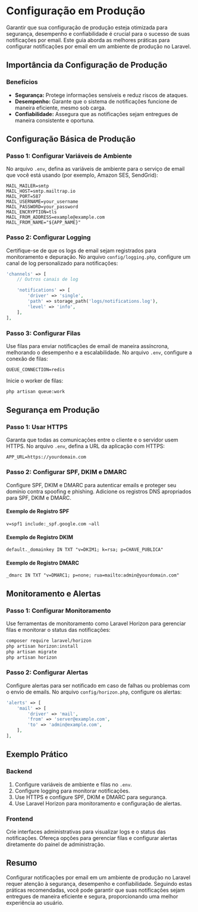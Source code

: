# Configuração em Produção

Garantir que sua configuração de produção esteja otimizada para segurança, desempenho e confiabilidade é crucial para o sucesso de suas notificações por email. Este guia aborda as melhores práticas para configurar notificações por email em um ambiente de produção no Laravel.

## Importância da Configuração de Produção

### Benefícios

- **Segurança:** Protege informações sensíveis e reduz riscos de ataques.
- **Desempenho:** Garante que o sistema de notificações funcione de maneira eficiente, mesmo sob carga.
- **Confiabilidade:** Assegura que as notificações sejam entregues de maneira consistente e oportuna.

## Configuração Básica de Produção

### Passo 1: Configurar Variáveis de Ambiente

No arquivo `.env`, defina as variáveis de ambiente para o serviço de email que você está usando (por exemplo, Amazon SES, SendGrid):

```env
MAIL_MAILER=smtp
MAIL_HOST=smtp.mailtrap.io
MAIL_PORT=587
MAIL_USERNAME=your_username
MAIL_PASSWORD=your_password
MAIL_ENCRYPTION=tls
MAIL_FROM_ADDRESS=example@example.com
MAIL_FROM_NAME="${APP_NAME}"
```

### Passo 2: Configurar Logging

Certifique-se de que os logs de email sejam registrados para monitoramento e depuração. No arquivo `config/logging.php`, configure um canal de log personalizado para notificações:

```php
'channels' => [
    // Outros canais de log

    'notifications' => [
        'driver' => 'single',
        'path' => storage_path('logs/notifications.log'),
        'level' => 'info',
    ],
],
```

### Passo 3: Configurar Filas

Use filas para enviar notificações de email de maneira assíncrona, melhorando o desempenho e a escalabilidade. No arquivo `.env`, configure a conexão de filas:

```env
QUEUE_CONNECTION=redis
```

Inicie o worker de filas:

```bash
php artisan queue:work
```

## Segurança em Produção

### Passo 1: Usar HTTPS

Garanta que todas as comunicações entre o cliente e o servidor usem HTTPS. No arquivo `.env`, defina a URL da aplicação com HTTPS:

```env
APP_URL=https://yourdomain.com
```

### Passo 2: Configurar SPF, DKIM e DMARC

Configure SPF, DKIM e DMARC para autenticar emails e proteger seu domínio contra spoofing e phishing. Adicione os registros DNS apropriados para SPF, DKIM e DMARC.

#### Exemplo de Registro SPF

```plaintext
v=spf1 include:_spf.google.com ~all
```

#### Exemplo de Registro DKIM

```plaintext
default._domainkey IN TXT "v=DKIM1; k=rsa; p=CHAVE_PUBLICA"
```

#### Exemplo de Registro DMARC

```plaintext
_dmarc IN TXT "v=DMARC1; p=none; rua=mailto:admin@yourdomain.com"
```

## Monitoramento e Alertas

### Passo 1: Configurar Monitoramento

Use ferramentas de monitoramento como Laravel Horizon para gerenciar filas e monitorar o status das notificações:

```bash
composer require laravel/horizon
php artisan horizon:install
php artisan migrate
php artisan horizon
```

### Passo 2: Configurar Alertas

Configure alertas para ser notificado em caso de falhas ou problemas com o envio de emails. No arquivo `config/horizon.php`, configure os alertas:

```php
'alerts' => [
    'mail' => [
        'driver' => 'mail',
        'from' => 'server@example.com',
        'to' => 'admin@example.com',
    ],
],
```

## Exemplo Prático

### Backend

1. Configure variáveis de ambiente e filas no `.env`.
2. Configure logging para monitorar notificações.
3. Use HTTPS e configure SPF, DKIM e DMARC para segurança.
4. Use Laravel Horizon para monitoramento e configuração de alertas.

### Frontend

Crie interfaces administrativas para visualizar logs e o status das notificações. Ofereça opções para gerenciar filas e configurar alertas diretamente do painel de administração.

## Resumo

Configurar notificações por email em um ambiente de produção no Laravel requer atenção à segurança, desempenho e confiabilidade. Seguindo estas práticas recomendadas, você pode garantir que suas notificações sejam entregues de maneira eficiente e segura, proporcionando uma melhor experiência ao usuário.
